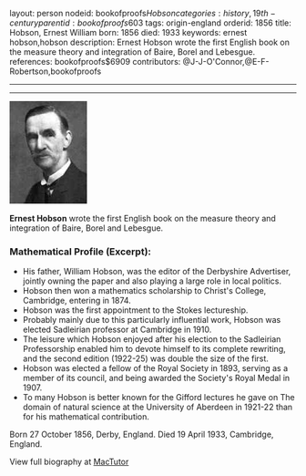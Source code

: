 layout: person
nodeid: bookofproofs$Hobson
categories: history,19th-century
parentid: bookofproofs$603
tags: origin-england
orderid: 1856
title: Hobson, Ernest William
born: 1856
died: 1933
keywords: ernest hobson,hobson
description: Ernest Hobson wrote the first English book on the measure theory and integration of Baire, Borel and Lebesgue.
references: bookofproofs$6909
contributors: @J-J-O'Connor,@E-F-Robertson,bookofproofs

---



---

![Hobson.jpg](https://github.com/bookofproofs/bookofproofs.github.io/blob/main/_sources/_assets/images/portraits/Hobson.jpg?raw=true)

**Ernest Hobson** wrote the first English book on the measure theory and integration of Baire, Borel and Lebesgue.

### Mathematical Profile (Excerpt):
* His father, William Hobson, was the editor of the Derbyshire Advertiser, jointly owning the paper and also playing a large role in local politics.
* Hobson then won a mathematics scholarship to Christ's College, Cambridge, entering in 1874.
* Hobson was the first appointment to the Stokes lectureship.
* Probably mainly due to this particularly influential work, Hobson was elected Sadleirian professor at Cambridge in 1910.
* The leisure which Hobson enjoyed after his election to the Sadleirian Professorship enabled him to devote himself to its complete rewriting, and the second edition (1922-25) was double the size of the first.
* Hobson was elected a fellow of the Royal Society in 1893, serving as a member of its council, and being awarded the Society's Royal Medal in 1907.
* To many Hobson is better known for the Gifford lectures he gave on The domain of natural science at the University of Aberdeen in 1921-22 than for his mathematical contribution.

Born 27 October 1856, Derby, England. Died 19 April 1933, Cambridge, England.

View full biography at [MacTutor](https://mathshistory.st-andrews.ac.uk/Biographies/Hobson/)
